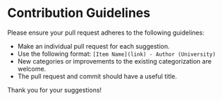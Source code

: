 # Contribution Guidelines
Please ensure your pull request adheres to the following guidelines:
- Make an individual pull request for each suggestion.
- Use the following format: `[Item Name](link) - Author (University)`
- New categories or improvements to the existing categorization are welcome.
- The pull request and commit should have a useful title.

Thank you for your suggestions!
